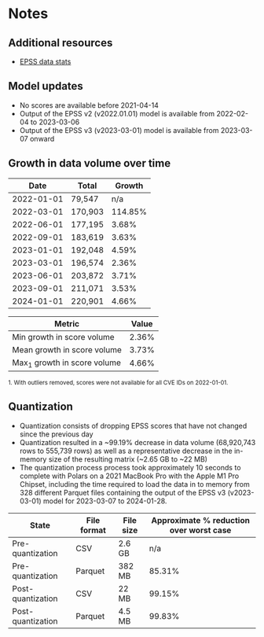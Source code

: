 # Notes

## Additional resources

- [EPSS data stats](https://www.first.org/epss/data_stats)

## Model updates

- No scores are available before 2021-04-14
- Output of the EPSS v2 (v2022.01.01) model is available from 2022-02-04 to 2023-03-06
- Output of the EPSS v3 (v2023-03-01) model is available from 2023-03-07 onward

## Growth in data volume over time

| Date | Total | Growth |
| ---- | ----- | ------ |
| 2022-01-01 | 79,547 | n/a |
| 2022-03-01 | 170,903 | 114.85% |
| 2022-06-01 | 177,195 | 3.68% |
| 2022-09-01 | 183,619 | 3.63% |
| 2023-01-01 | 192,048 | 4.59% |
| 2023-03-01 | 196,574 | 2.36% |
| 2023-06-01 | 203,872 | 3.71% |
| 2023-09-01 | 211,071 | 3.53% |
| 2024-01-01 | 220,901 | 4.66% |    

| Metric | Value |
| ------ | ----- |
| Min growth in score volume | 2.36% |
| Mean growth in score volume | 3.73% |
| Max<sub>1</sub> growth in score volume | 4.66% |

<sub>1. With outliers removed, scores were not available for all CVE IDs on 2022-01-01.</sub>

## Quantization

- Quantization consists of dropping EPSS scores that have not changed since the previous day
- Quantization resulted in a ~99.19% decrease in data volume (68,920,743 rows to 555,739 rows) as well as a representative decrease in the in-memory size of the resulting matrix (~2.65 GB to ~22 MB)
- The quantization process process took approximately 10 seconds to complete with Polars on a 2021 MacBook Pro with the Apple M1 Pro Chipset, including the time required to load the data in to memory from 328 different Parquet files containing the output of the EPSS v3 (v2023-03-01) model for 2023-03-07 to 2024-01-28.
 
| State | File format | File size | Approximate % reduction over worst case |
| ----- | ----------- | --------- | ----------- |
| Pre-quantization | CSV | 2.6 GB | n/a |
| Pre-quantization | Parquet | 382 MB | 85.31% |
| Post-quantization | CSV | 22 MB | 99.15% |
| Post-quantization | Parquet | 4.5 MB | 99.83% |
